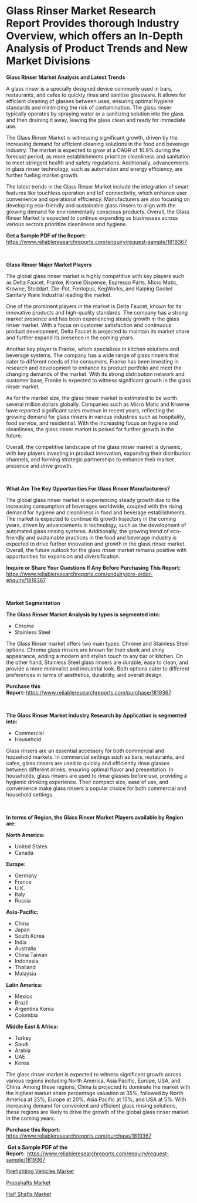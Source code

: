 <p><h1>Glass Rinser Market Research Report Provides thorough Industry Overview, which offers an In-Depth Analysis of Product Trends and New Market Divisions</h1></p><p><strong>Glass Rinser Market Analysis and Latest Trends</strong></p>
<p><p>A glass rinser is a specially designed device commonly used in bars, restaurants, and cafes to quickly rinse and sanitize glassware. It allows for efficient cleaning of glasses between uses, ensuring optimal hygiene standards and minimizing the risk of contamination. The glass rinser typically operates by spraying water or a sanitizing solution into the glass and then draining it away, leaving the glass clean and ready for immediate use.</p><p>The Glass Rinser Market is witnessing significant growth, driven by the increasing demand for efficient cleaning solutions in the food and beverage industry. The market is expected to grow at a CAGR of 10.9% during the forecast period, as more establishments prioritize cleanliness and sanitation to meet stringent health and safety regulations. Additionally, advancements in glass rinser technology, such as automation and energy efficiency, are further fueling market growth.</p><p>The latest trends in the Glass Rinser Market include the integration of smart features like touchless operation and IoT connectivity, which enhance user convenience and operational efficiency. Manufacturers are also focusing on developing eco-friendly and sustainable glass rinsers to align with the growing demand for environmentally conscious products. Overall, the Glass Rinser Market is expected to continue expanding as businesses across various sectors prioritize cleanliness and hygiene.</p></p>
<p><strong>Get a Sample PDF of the Report:&nbsp;</strong> <a href="https://www.reliableresearchreports.com/enquiry/request-sample/1819367">https://www.reliableresearchreports.com/enquiry/request-sample/1819367</a></p>
<p>&nbsp;</p>
<p><strong>Glass Rinser Major Market Players</strong></p>
<p><p>The global glass rinser market is highly competitive with key players such as Delta Faucet, Franke, Krome Dispense, Espresso Parts, Micro Matic, Krowne, Stoddart, Die-Pat, Fontopus, KegWorks, and Kaiping Gockel Sanitary Ware Industrial leading the market.</p><p>One of the prominent players in the market is Delta Faucet, known for its innovative products and high-quality standards. The company has a strong market presence and has been experiencing steady growth in the glass rinser market. With a focus on customer satisfaction and continuous product development, Delta Faucet is projected to maintain its market share and further expand its presence in the coming years.</p><p>Another key player is Franke, which specializes in kitchen solutions and beverage systems. The company has a wide range of glass rinsers that cater to different needs of the consumers. Franke has been investing in research and development to enhance its product portfolio and meet the changing demands of the market. With its strong distribution network and customer base, Franke is expected to witness significant growth in the glass rinser market.</p><p>As for the market size, the glass rinser market is estimated to be worth several million dollars globally. Companies such as Micro Matic and Krowne have reported significant sales revenue in recent years, reflecting the growing demand for glass rinsers in various industries such as hospitality, food service, and residential. With the increasing focus on hygiene and cleanliness, the glass rinser market is poised for further growth in the future.</p><p>Overall, the competitive landscape of the glass rinser market is dynamic, with key players investing in product innovation, expanding their distribution channels, and forming strategic partnerships to enhance their market presence and drive growth.</p></p>
<p>&nbsp;</p>
<p><strong>What Are The Key Opportunities For Glass Rinser Manufacturers?</strong></p>
<p><p>The global glass rinser market is experiencing steady growth due to the increasing consumption of beverages worldwide, coupled with the rising demand for hygiene and cleanliness in food and beverage establishments. The market is expected to continue its growth trajectory in the coming years, driven by advancements in technology, such as the development of automated glass rinsing systems. Additionally, the growing trend of eco-friendly and sustainable practices in the food and beverage industry is expected to drive further innovation and growth in the glass rinser market. Overall, the future outlook for the glass rinser market remains positive with opportunities for expansion and diversification.</p></p>
<p><strong>Inquire or Share Your Questions If Any Before Purchasing This Report:</strong> <a href="https://www.reliableresearchreports.com/enquiry/pre-order-enquiry/1819367">https://www.reliableresearchreports.com/enquiry/pre-order-enquiry/1819367</a></p>
<p>&nbsp;</p>
<p><strong>Market Segmentation</strong></p>
<p><strong>The Glass Rinser Market Analysis by types is segmented into:</strong></p>
<p><ul><li>Chrome</li><li>Stainless Steel</li></ul></p>
<p><p>The Glass Rinser market offers two main types: Chrome and Stainless Steel options. Chrome glass rinsers are known for their sleek and shiny appearance, adding a modern and stylish touch to any bar or kitchen. On the other hand, Stainless Steel glass rinsers are durable, easy to clean, and provide a more minimalist and industrial look. Both options cater to different preferences in terms of aesthetics, durability, and overall design.</p></p>
<p><strong>Purchase this Report:&nbsp;</strong><a href="https://www.reliableresearchreports.com/purchase/1819367">https://www.reliableresearchreports.com/purchase/1819367</a></p>
<p>&nbsp;</p>
<p><strong>The Glass Rinser Market Industry Research by Application is segmented into:</strong></p>
<p><ul><li>Commercial</li><li>Household</li></ul></p>
<p><p>Glass rinsers are an essential accessory for both commercial and household markets. In commercial settings such as bars, restaurants, and cafes, glass rinsers are used to quickly and efficiently rinse glasses between different drinks, ensuring optimal flavor and presentation. In households, glass rinsers are used to rinse glasses before use, providing a hygienic drinking experience. Their compact size, ease of use, and convenience make glass rinsers a popular choice for both commercial and household settings.</p></p>
<p>&nbsp;</p>
<p><strong>In terms of Region, the Glass Rinser Market Players available by Region are:</strong></p>
<p>
    <p> <strong> North America: </strong>
        <ul>
            <li>United States</li>
            <li>Canada</li>
        </ul>
        </p> 
    <p> <strong> Europe: </strong>
        <ul>
            <li>Germany</li>
            <li>France</li>
            <li>U.K.</li>
            <li>Italy</li>
            <li>Russia</li>
        </ul>
        </p> 
    <p> <strong> Asia-Pacific: </strong>
        <ul>
            <li>China</li>
            <li>Japan</li>
            <li>South Korea</li>
            <li>India</li>
            <li>Australia</li>
            <li>China Taiwan</li>
            <li>Indonesia</li>
            <li>Thailand</li>
            <li>Malaysia</li>
        </ul>
        </p> 
    <p> <strong> Latin America: </strong>
        <ul>
            <li>Mexico</li>
            <li>Brazil</li>
            <li>Argentina Korea</li>
            <li>Colombia</li>
        </ul>
        </p> 
    <p> <strong> Middle East & Africa: </strong>
        <ul>
            <li>Turkey</li>
            <li>Saudi</li>
            <li>Arabia</li>
            <li>UAE</li>
            <li>Korea</li>
        </ul>
    </p>
    </p>
<p><p>The glass rinser market is expected to witness significant growth across various regions including North America, Asia Pacific, Europe, USA, and China. Among these regions, China is projected to dominate the market with the highest market share percentage valuation at 35%, followed by North America at 25%, Europe at 20%, Asia Pacific at 15%, and USA at 5%. With increasing demand for convenient and efficient glass rinsing solutions, these regions are likely to drive the growth of the global glass rinser market in the coming years.</p></p>
<p><strong>Purchase this Report: </strong><a href="https://www.reliableresearchreports.com/purchase/1819367">https://www.reliableresearchreports.com/purchase/1819367</a></p>
<p>&nbsp;<strong>Get a Sample PDF of the Report:&nbsp;&nbsp;</strong><a href="https://www.reliableresearchreports.com/enquiry/request-sample/1819367">https://www.reliableresearchreports.com/enquiry/request-sample/1819367</a></p>
<p><strong></strong></p>
<p><p><a href="https://fearless-okapi-6c8.notion.site/Global-Firefighting-Vehicles-Market-Size-and-Market-Trends-Insights-and-Projections-from-2024-to-20-fbdedb0401c849c0a45f62d54abdc568">Firefighting Vehicles Market</a></p><p><a href="https://scarlet-rocket-c63.notion.site/Propshafts-Market-Analysis-Examines-its-Scope-on-Growth-Opportunities-and-Forecasted-Trends-Spannin-6398fd7f0d594070a251aef72ab3e369">Propshafts Market</a></p><p><a href="https://zircon-bluebell-299.notion.site/Half-Shafts-Market-Research-Report-Provides-Critical-Insights-that-can-help-Shape-Business-Developme-2754536bc8bc4f4a8d9778fba6481cbb">Half Shafts Market</a></p></p>